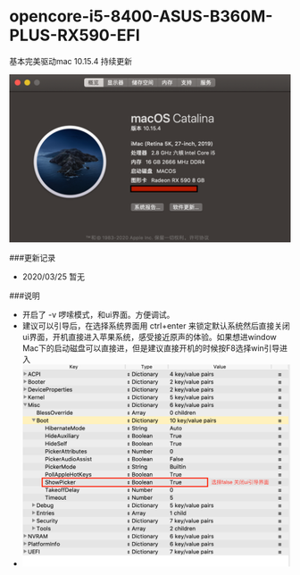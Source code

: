 # opencore-i5-8400-ASUS-B360M-PLUS-RX590-EFI
基本完美驱动mac 10.15.4 持续更新

![Image text](./pic1.png)

###更新记录
- 2020/03/25 暂无  

###说明
- 开启了 -v 啰嗦模式，和ui界面。方便调试。  
- 建议可以引导后，在选择系统界面用 ctrl+enter 来锁定默认系统然后直接关闭ui界面，开机直接进入苹果系统，感受接近原声的体验。如果想进window Mac下的启动磁盘可以直接进，但是建议直接开机的时候按F8选择win引导进入  
- ![Image text](./pic2.png)
